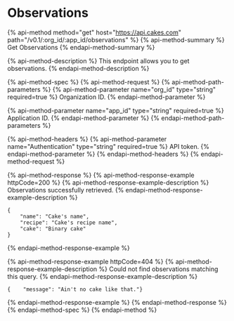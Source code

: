 # Observations

{% api-method method="get" host="https://api.cakes.com" path="/v0.1/:org\_id/:app\_id/observations" %}
{% api-method-summary %}
Get Observations
{% endapi-method-summary %}

{% api-method-description %}
This endpoint allows you to get observations.
{% endapi-method-description %}

{% api-method-spec %}
{% api-method-request %}
{% api-method-path-parameters %}
{% api-method-parameter name="org\_id" type="string" required=true %}
Organization ID.
{% endapi-method-parameter %}

{% api-method-parameter name="app\_id" type="string" required=true %}
Application ID.
{% endapi-method-parameter %}
{% endapi-method-path-parameters %}

{% api-method-headers %}
{% api-method-parameter name="Authentication" type="string" required=true %}
API token.
{% endapi-method-parameter %}
{% endapi-method-headers %}
{% endapi-method-request %}

{% api-method-response %}
{% api-method-response-example httpCode=200 %}
{% api-method-response-example-description %}
Observations successfully retrieved.
{% endapi-method-response-example-description %}

```
{
    "name": "Cake's name",
    "recipe": "Cake's recipe name",
    "cake": "Binary cake"
}
```
{% endapi-method-response-example %}

{% api-method-response-example httpCode=404 %}
{% api-method-response-example-description %}
Could not find observations matching this query.
{% endapi-method-response-example-description %}

```
{    "message": "Ain't no cake like that."}
```
{% endapi-method-response-example %}
{% endapi-method-response %}
{% endapi-method-spec %}
{% endapi-method %}



